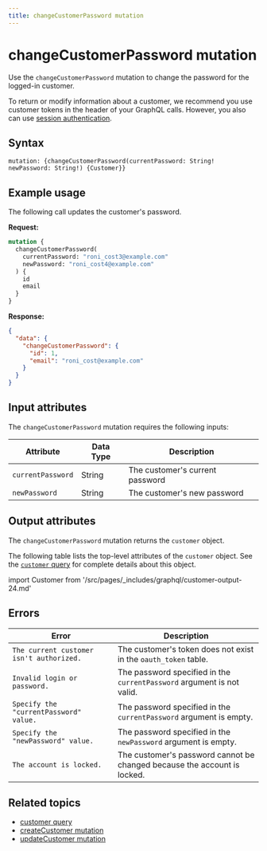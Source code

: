 ```yaml
---
title: changeCustomerPassword mutation
---
```


# changeCustomerPassword mutation

Use the `changeCustomerPassword` mutation to change the password for the logged-in customer.

To return or modify information about a customer, we recommend you use customer tokens in the header of your GraphQL calls. However, you also can use [session authentication](https://developer.adobe.com/commerce/webapi/get-started/authentication/gs-authentication-session).

## Syntax

`mutation: {changeCustomerPassword(currentPassword: String! newPassword: String!) {Customer}}`

## Example usage

The following call updates the customer's password.

**Request:**

```graphql
mutation {
  changeCustomerPassword(
    currentPassword: "roni_cost3@example.com"
    newPassword: "roni_cost4@example.com"
  ) {
    id
    email
  }
}
```

**Response:**

```json
{
  "data": {
    "changeCustomerPassword": {
      "id": 1,
      "email": "roni_cost@example.com"
    }
  }
}
```

## Input attributes

The `changeCustomerPassword` mutation requires the following inputs:

Attribute |  Data Type | Description
--- | --- | ---
`currentPassword` | String | The customer's current password
`newPassword` | String | The customer's new password

## Output attributes

The `changeCustomerPassword` mutation returns the `customer` object.

The following table lists the top-level attributes of the `customer` object. See the [`customer` query]({{page.baseurl}}/graphql/queries/customer.html) for complete details about this object.

import Customer from '/src/pages/_includes/graphql/customer-output-24.md'

<Customer />

## Errors

Error | Description
--- | ---
`The current customer isn't authorized.` | The customer's token does not exist in the `oauth_token` table.
`Invalid login or password.` | The password specified in the `currentPassword` argument is not valid.
`Specify the "currentPassword" value.` | The password specified in the `currentPassword` argument is empty.
`Specify the "newPassword" value.` | The password specified in the `newPassword` argument is empty.
`The account is locked.` | The customer's password cannot be changed because the account is locked.

## Related topics

*  [customer query]({{page.baseurl}}/graphql/queries/customer.html)
*  [createCustomer mutation]({{page.baseurl}}/graphql/mutations/create-customer.html)
*  [updateCustomer mutation]({{page.baseurl}}/graphql/mutations/update-customer.html)
